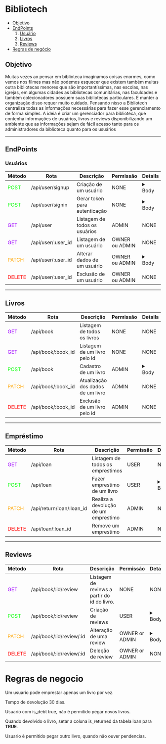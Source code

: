 # Bibliotech
- [Objetivo](#objetivo)
- [EndPoints](#endpoints)
	1. [Usuário](#user)
	1. [Livros](#livros)
	1. [Reviews](#reviews)
- [Regras de negócio](#regras-de-negocio)



## Objetivo
Muitas vezes ao pensar em biblioteca imaginamos coisas 
enormes, como vemos nos filmes mas não podemos 
esquecer que existem também muitas outra bibliotecas 
menores que são importantíssimas, nas escolas, nas 
igrejas, em algumas cidades as bibliotecas comunitárias, 
nas faculdades e também colecionadores possuem suas 
bibliotecas particulares. E manter a organização disso 
requer muito cuidado. Pensando nisso a Bibliotech 
centraliza todas as informações necessárias para fazer 
esse gerenciamento de forma simples.
A ideia é criar um gerenciador para biblioteca, que 
contenha informações de usuários, livros e reviews 
disponibilizando um ambiente que as informações sejam 
de fácil acesso tanto para os administradores da 
biblioteca quanto para os usuários


---

## EndPoints

### Usuários

<table>
	<thead>
		<tr>
			<th>Método</th>
			<th>Rota</th>
			<th>Descrição</th>
			<th>Permissão</th>
			<th>Details</th>
		</tr>
	</thead>
	<tbody>
		<tr>
			<td style="color: lime;">POST</td>
			<td>/api/user/signup</td>
			<td>Criação de um usuário</td>
			<td>NONE</td>
			<td>
				<details>
					<summary>Body</summary>
					<ul>
						<li>email</li>
						<li>password</li>
						<li>fullName</li>
						<li>birthDate</li>
					</ul>
				</details>
			</td>
		</tr>
		<tr>
			<td style="color: lime;">POST</td>
			<td>/api/user/signin</td>
			<td>Gerar token para autenticação</td>
			<td>NONE</td>
			<td>
				<details>
					<summary>Body</summary>
					<ul>
						<li>email</li>
						<li>password</li>
					</ul>
				</details>
			</td>
		</tr>
		<tr>
			<td style="color: #9d00ff;">GET</td>
			<td>/api/user</td>
			<td>Listagem de todos os usuários</td>
			<td>ADMIN</td>
			<td>NONE</td>
		</tr>
		<tr>
			<td style="color: #9d00ff;">GET</td>
			<td>/api/user/:user_id</td>
			<td>Listagem de um usuário</td>
			<td>OWNER ou ADMIN</td>
			<td>NONE</td>
		</tr>
		<tr>
			<td style="color: orange;">PATCH</td>
			<td>/api/user/:user_id</td>
			<td>Alterar dados de um usuário</td>
			<td>OWNER ou ADMIN</td>
			<td>
				<details>
					<summary>Body</summary>
					<ul>
						<li>email</li>
						<li>fullName</li>
						<li>birthDate</li>
						<li>password</li>
					</ul>
				</details>
			</td>
		</tr>
		<tr>
			<td style="color: red;">DELETE</td>
			<td>/api/user/:user_id</td>
			<td>Exclusão de um usuário</td>
			<td>OWNER ou ADMIN</td>
			<td>NONE</td>
		</tr>
	</tbody>
</table>

---

## Livros
<table>
	<thead>
		<tr>
			<th>Método</th>
			<th>Rota</th>
			<th>Descrição</th>
			<th>Permissão</th>
			<th>Details</th>
		</tr>
	</thead>
	<tbody>
		<tr>
			<td style="color: #9d00ff;">GET</td>
			<td>/api/book</td>
			<td>Listagem de todos os livros</td>
			<td>NONE</td>
			<td>NONE</td>
		</tr>
		<tr>
			<td style="color: #9d00ff;">GET</td>
			<td>/api/book/:book_id</td>
			<td>Listagem de um livro pelo id</td>
			<td>NONE</td>
			<td>NONE</td>
		</tr>
		<tr>
			<td style="color: lime;">POST</td>
			<td>/api/book</td>
			<td>Cadastro de um livro</td>
			<td>ADMIN</td>
			<td>
				<details>
					<summary>Body</summary>
					<ul>
						<li>title</li>
						<li>authorId</li>
						<li>classification</li>
						<li>bookImgUrl</li>
					</ul>
				</details>
			</td>
		</tr>
		<tr>
			<td style="color: orange;">PATCH</td>
			<td>/api/book/:book_id</td>
			<td>Atualização dos dados de um livro</td>
			<td>ADMIN</td>
			<td>NONE</td>
		</tr>
		<tr>
			<td style="color: red;">DELETE</td>
			<td>/api/book/:book_id</td>
			<td>Exclusão de um livro pelo id</td>
			<td>ADMIN</td>
			<td>NONE</td>
		</tr>
	</tbody>
</table>

---
## Empréstimo

<table>
	<thead>
		<tr>
			<th>Método</th>
			<th>Rota</th>
			<th>Descrição</th>
			<th>Permissão</th>
			<th>Details</th>
		</tr>
	</thead>
	<tbody>
		<tr>
			<td style="color: #9d00ff;">GET</td>
			<td>/api/loan</td>
			<td>Listagem de todos os emprestimos</td>
			<td>USER</td>
			<td>
				NONE
			</td>
		</tr>
		<tr>
			<td style="color: lime;">POST</td>
			<td>/api/loan</td>
			<td>Fazer emprestimo de um livro</td>
			<td>USER</td>
			<td>
				<details>
					<summary>Body</summary>
					Lista de ids, máximo 3
					<ul>
						<li>[book_id]</li>
					</ul>
				</details>
			</td>
		</tr>
		<tr>
			<td style="color: orange;">PATCH</td>
			<td>/api/return/loan/:loan_id</td>
			<td>Realiza a devolução de um emprestimo</td>
			<td>ADMIN</td>
			<td>
				NONE
			</td>
		</tr>
		<tr>
			<td style="color: red;">DELETE</td>
			<td>/api/loan/:loan_id</td>
			<td>Remove um emprestimo</td>
			<td>ADMIN</td>
			<td>
				NONE
			</td>
		</tr>
	</tbody>
</table>

---

## Reviews

<table>
<thead>
		<tr>
			<th>Método</th>
			<th>Rota</th>
			<th>Descrição</th>
			<th>Permissão</th>
			<th>Details</th>
		</tr>
	</thead>
	<tbody>
		<tr>
			<td style="color: #9d00ff;">GET</td>
			<td>/api/book/:id/review</td>
			<td>Listagem de reviews a partir do id do livro.</td>
			<td>NONE</td>
			<td>NONE</td>
		</tr>
		<tr>
			<td style="color: lime;">POST</td>
			<td>/api/book/:id/review</td>
			<td>Criação de reviews</td>
			<td>USER</td>
			<td>
				<details>
					<summary>Body</summary>
					<ul>
						<li>text</li>
						<li>recomendation</li>
						<li>stars</li>
						<li>reviewType</li>
					</ul>
				</details>
			</td>
		</tr>
		<tr>
			<td style="color: orange;">PATCH</td>
			<td>/api/book/:id/review/:id</td>
			<td>Alteração de uma review</td>
			<td>OWNER or ADMIN</td>
			<td>
				<details>
					<summary>Body</summary>
					<ul>
						<li>text</li>
						<li>recomendation</li>
						<li>stars</li>
						<li>reviewType</li>
					</ul>
				</details>
			</td>
		</tr>
		<tr>
			<td style="color: red;">DELETE</td>
			<td>/api/book/:id/review/:id</td>
			<td>Deleção de review</td>
			<td>OWNER or ADMIN</td>
			<td>NONE</td>
		</tr>
	</tbody>
</table>


# Regras de negocio

Um usuario pode emprestar apenas um livro por vez.

Tempo de devolução 30 dias.

Usuario com is_debt true, não é permitido pegar novos livros.

Quando devolvido o livro, setar a coluna is_returned da tabela loan para **TRUE**.

Usuario é permitido pegar outro livro, quando não ouver pendencias.